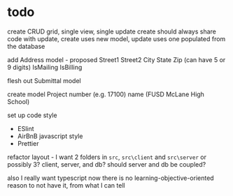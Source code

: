 # todo

create CRUD grid, single view, single update
  create should always share code with update, create uses new model, update uses one populated from the database

add Address model - proposed
  Street1
  Street2
  City
  State
  Zip (can have 5 or 9 digits)
  IsMailing
  IsBilling

flesh out Submittal model

create model Project
  number (e.g. 17100)
  name (FUSD McLane High School)

set up code style

- ESlint
- AirBnB javascript style
- Prettier

refactor layout - I want 2 folders in `src`, `src\client` and `src\server`
or possibly 3? client, server, and db? should server and db be coupled?

also I really want typescript now there is no learning-objective-oriented reason to not have it, from what I can tell